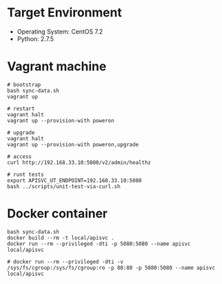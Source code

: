 # Target Environment

- Operating System: CentOS 7.2
- Python: 2.7.5

# Vagrant machine

```
# bootstrap
bash sync-data.sh
vagrant up

# restart
vagrant halt
vagrant up --provision-with poweron

# upgrade
vagrant halt
vagrant up --provision-with poweron,upgrade

# access
curl http://192.168.33.10:5080/v2/admin/healthz

# runt tests
export APISVC_UT_ENDPOINT=192.168.33.10:5080
bash ../scripts/unit-test-via-curl.sh
```

# Docker container

```
bash sync-data.sh
docker build --rm -t local/apisvc .
docker run --rm --privileged -dti -p 5080:5080 --name apisvc local/apisvc

# docker run --rm --privileged -dti -v /sys/fs/cgroup:/sys/fs/cgroup:ro -p 80:80 -p 5080:5080 --name apisvc local/apisvc
```
